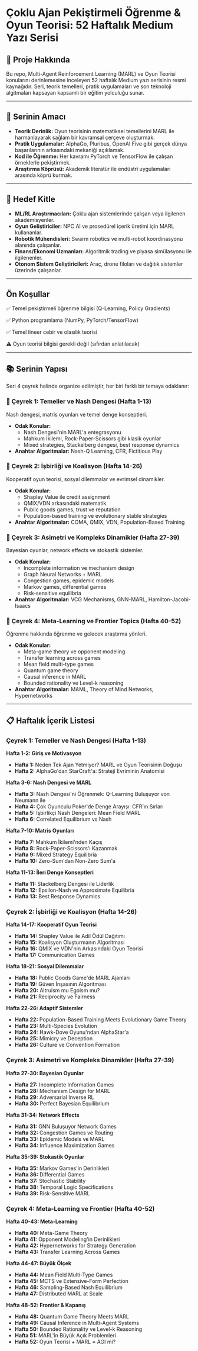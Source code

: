 # Çoklu Ajan Pekiştirmeli Öğrenme & Oyun Teorisi: 52 Haftalık Medium Yazı Serisi

## 📖 Proje Hakkında
Bu repo, Multi-Agent Reinforcement Learning (MARL) ve Oyun Teorisi konularını derinlemesine inceleyen 52 haftalık Medium yazı serisinin resmi kaynağıdır. Seri, teorik temelleri, pratik uygulamaları ve son teknoloji algitmaları kapsayan kapsamlı bir eğitim yolculuğu sunar.

---

## 🎯 Serinin Amacı

*   **Teorik Derinlik:** Oyun teorisinin matematiksel temellerini MARL ile harmanlayarak sağlam bir kavramsal çerçeve oluşturmak.
*   **Pratik Uygulamalar:** AlphaGo, Pluribus, OpenAI Five gibi gerçek dünya başarılarının arkasındaki mekaniği açıklamak.
*   **Kod ile Öğrenme:** Her kavramı PyTorch ve TensorFlow ile çalışan örneklerle pekiştirmek.
*   **Araştırma Köprüsü:** Akademik literatür ile endüstri uygulamaları arasında köprü kurmak.

---

## 👥 Hedef Kitle

*   **ML/RL Araştırmacıları:** Çoklu ajan sistemlerinde çalışan veya ilgilenen akademisyenler.
*   **Oyun Geliştiriciler:** NPC AI ve prosedürel içerik üretimi için MARL kullananlar.
*   **Robotik Mühendisleri:** Swarm robotics ve multi-robot koordinasyonu alanında çalışanlar.
*   **Finans/Ekonomi Uzmanları:** Algoritmik trading ve piyasa simülasyonu ile ilgilenenler.
*   **Otonom Sistem Geliştiricileri:** Araç, drone filoları ve dağıtık sistemler üzerinde çalışanlar.

---

## Ön Koşullar

✅ Temel pekiştirmeli öğrenme bilgisi (Q-Learning, Policy Gradients)  

✅ Python programlama (NumPy, PyTorch/TensorFlow)  

✅ Temel lineer cebir ve olasılık teorisi  

⚠️ Oyun teorisi bilgisi gerekli değil (sıfırdan anlatılacak)  


---

## 📚 Serinin Yapısı
Seri 4 çeyrek halinde organize edilmiştir, her biri farklı bir temaya odaklanır:

### 🌱 Çeyrek 1: Temeller ve Nash Dengesi (Hafta 1-13)
Nash dengesi, matris oyunları ve temel denge konseptleri.
*   **Odak Konular:**
    *   Nash Dengesi'nin MARL'a entegrasyonu
    *   Mahkum İkilemi, Rock-Paper-Scissors gibi klasik oyunlar
    *   Mixed strategies, Stackelberg dengesi, best response dynamics
*   **Anahtar Algoritmalar:** Nash-Q Learning, CFR, Fictitious Play

### 🤝 Çeyrek 2: İşbirliği ve Koalisyon (Hafta 14-26)
Kooperatif oyun teorisi, sosyal dilemmalar ve evrimsel dinamikler.
*   **Odak Konular:**
    *   Shapley Value ile credit assignment
    *   QMIX/VDN arkasındaki matematik
    *   Public goods games, trust ve reputation
    *   Population-based training ve evolutionary stable strategies
*   **Anahtar Algoritmalar:** COMA, QMIX, VDN, Population-Based Training

### 🔀 Çeyrek 3: Asimetri ve Kompleks Dinamikler (Hafta 27-39)
Bayesian oyunlar, network effects ve stokastik sistemler.
*   **Odak Konular:**
    *   Incomplete information ve mechanism design
    *   Graph Neural Networks + MARL
    *   Congestion games, epidemic models
    *   Markov games, differential games
    *   Risk-sensitive equilibria
*   **Anahtar Algoritmalar:** VCG Mechanisms, GNN-MARL, Hamilton-Jacobi-Isaacs

### 🚀 Çeyrek 4: Meta-Learning ve Frontier Topics (Hafta 40-52)
Öğrenme hakkında öğrenme ve gelecek araştırma yönleri.
*   **Odak Konular:**
    *   Meta-game theory ve opponent modeling
    *   Transfer learning across games
    *   Mean field multi-type games
    *   Quantum game theory
    *   Causal inference in MARL
    *   Bounded rationality ve Level-k reasoning
*   **Anahtar Algoritmalar:** MAML, Theory of Mind Networks, Hypernetworks

---

## 📋 Haftalık İçerik Listesi

### **Çeyrek 1: Temeller ve Nash Dengesi (Hafta 1-13)**

**Hafta 1-2: Giriş ve Motivasyon**
- **Hafta 1:** Neden Tek Ajan Yetmiyor? MARL ve Oyun Teorisinin Doğuşu
- **Hafta 2:** AlphaGo'dan StarCraft'a: Strateji Evriminin Anatomisi

**Hafta 3-6: Nash Dengesi ve MARL**
- **Hafta 3:** Nash Dengesi'ni Öğrenmek: Q-Learning Buluşuyor von Neumann ile
- **Hafta 4:** Çok Oyunculu Poker'de Denge Arayışı: CFR'ın Sırları
- **Hafta 5:** İşbirlikçi Nash Dengeleri: Mean Field MARL
- **Hafta 6:** Correlated Equilibrium vs Nash

**Hafta 7-10: Matris Oyunları**
- **Hafta 7:** Mahkum İkilemi'nden Kaçış
- **Hafta 8:** Rock-Paper-Scissors'ı Kazanmak
- **Hafta 9:** Mixed Strategy Equilibria
- **Hafta 10:** Zero-Sum'dan Non-Zero Sum'a

**Hafta 11-13: İleri Denge Konseptleri**
- **Hafta 11:** Stackelberg Dengesi ile Liderlik
- **Hafta 12:** Epsilon-Nash ve Approximate Equilibria
- **Hafta 13:** Best Response Dynamics

### **Çeyrek 2: İşbirliği ve Koalisyon (Hafta 14-26)**

**Hafta 14-17: Kooperatif Oyun Teorisi**
- **Hafta 14:** Shapley Value ile Adil Ödül Dağıtımı
- **Hafta 15:** Koalisyon Oluşturmanın Algoritması
- **Hafta 16:** QMIX ve VDN'nin Arkasındaki Oyun Teorisi
- **Hafta 17:** Communication Games

**Hafta 18-21: Sosyal Dilemmalar**
- **Hafta 18:** Public Goods Game'de MARL Ajanları
- **Hafta 19:** Güven İnşasının Algoritması
- **Hafta 20:** Altruism mu Egoism mu?
- **Hafta 21:** Reciprocity ve Fairness

**Hafta 22-26: Adaptif Sistemler**
- **Hafta 22:** Population-Based Training Meets Evolutionary Game Theory
- **Hafta 23:** Multi-Species Evolution
- **Hafta 24:** Hawk-Dove Oyunu'ndan AlphaStar'a
- **Hafta 25:** Mimicry ve Deception
- **Hafta 26:** Culture ve Convention Formation

### **Çeyrek 3: Asimetri ve Kompleks Dinamikler (Hafta 27-39)**

**Hafta 27-30: Bayesian Oyunlar**
- **Hafta 27:** Incomplete Information Games
- **Hafta 28:** Mechanism Design for MARL
- **Hafta 29:** Adversarial Inverse RL
- **Hafta 30:** Perfect Bayesian Equilibrium

**Hafta 31-34: Network Effects**
- **Hafta 31:** GNN Buluşuyor Network Games
- **Hafta 32:** Congestion Games ve Routing
- **Hafta 33:** Epidemic Models ve MARL
- **Hafta 34:** Influence Maximization Games

**Hafta 35-39: Stokastik Oyunlar**
- **Hafta 35:** Markov Games'in Derinlikleri
- **Hafta 36:** Differential Games
- **Hafta 37:** Stochastic Stability
- **Hafta 38:** Temporal Logic Specifications
- **Hafta 39:** Risk-Sensitive MARL

### **Çeyrek 4: Meta-Learning ve Frontier (Hafta 40-52)**

**Hafta 40-43: Meta-Learning**
- **Hafta 40:** Meta-Game Theory
- **Hafta 41:** Opponent Modeling'in Derinlikleri
- **Hafta 42:** Hypernetworks for Strategy Generation
- **Hafta 43:** Transfer Learning Across Games

**Hafta 44-47: Büyük Ölçek**
- **Hafta 44:** Mean Field Multi-Type Games
- **Hafta 45:** MCTS ve Extensive-Form Perfection
- **Hafta 46:** Sampling-Based Nash Equilibrium
- **Hafta 47:** Distributed MARL at Scale

**Hafta 48-52: Frontier & Kapanış**
- **Hafta 48:** Quantum Game Theory Meets MARL
- **Hafta 49:** Causal Inference in Multi-Agent Systems
- **Hafta 50:** Bounded Rationality ve Level-k Reasoning
- **Hafta 51:** MARL'in Büyük Açık Problemleri
- **Hafta 52:** Oyun Teorisi + MARL = AGI mi?
